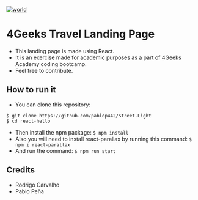 [![world](https://cdn.pixabay.com/photo/2018/05/18/16/41/globe-3411506_960_720.jpg "world")](https://cdn.pixabay.com/photo/2018/05/18/16/41/globe-3411506_960_720.jpg "world")

# 4Geeks Travel Landing Page

- This landing page is made using React.
- It is an exercise made for academic purposes as a part of 4Geeks Academy coding bootcamp.
- Feel free to contribute. 

## How to run it
- You can clone this repository: 
```
$ git clone https://github.com/pablop442/Street-Light
$ cd react-hello
```
- Then install the npm package:  `$ npm install`
- Also you will need to install react-parallax by running this command: `$ npm i react-parallax`
- And run the command: `$ npm run start`

## Credits
- Rodrigo Carvalho
- Pablo Peña